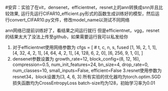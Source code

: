 #安弈：实验了在vit，densenet，efficientnet，resnet上的ann转换成snn并且比较效果,
运行先运行CIFAR10_efficient.py形式的函数生成训练好的模型，然后运行convert_CIFAR10.py文件，修改model_name以测试不同网络

ann网络已提前训练好了，看结果之间运行就行
但是efficientnet，vgg，resnet的结果太大了没法上传至github，如果需要运行我可以私发给你

1. 对于efficientnet使用网络参数为
cfgs = [
        # t, c, n, s, fused
        [1,  16,  2, 1, 1],
        [4,  32,  4, 2, 1],
        [4,  64,  4, 2, 1],
        [4, 128,  6, 2, 0],
        [6, 256,  9, 1, 0],    ]
2. densenet参数设置为
                 growth_rate=12, block_config=(8, 12, 16), compression=0.5,
                 num_init_features=24, bn_size=4, drop_rate=0,
                 num_classes=10, small_inputs=False, efficient=False
3.resnet使用参数为
	resnet34，block设置为[3, 4, 6, 3]
所有实验的优化器均为torch.optim.SGD
损失函数均为CrossEntropyLoss
batch-size均为128，初始学习率为0.01

